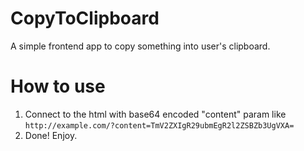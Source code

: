 # CopyToClipboard
A simple frontend app to copy something into user's clipboard.

# How to use
1. Connect to the html with base64 encoded "content" param like `http://example.com/?content=TmV2ZXIgR29ubmEgR2l2ZSBZb3UgVXA=`
2. Done! Enjoy.
